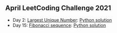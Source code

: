 ## April LeetCoding Challenge 2021 
- Day 2:  [Largest Unique Number](https://leetcode.com/explore/featured/card/april-leetcoding-challenge-2021/593/week-1-april-1st-april-7th/3692/): [Python solution](https://github.com/dgharsallah/leetcode-solutions/blob/master/April%20LeetCoding%20Challenge%202021/Day%202%20-%20Largest%20unique%20number.py)
- Day 15: [Fibonacci sequence](https://leetcode.com/problems/fibonacci-number/): [Python solution](https://github.com/dgharsallah/leetcode-solutions/blob/master/April%20LeetCoding%20Challenge%202021/Day%2015%20-%20Fibonacci%20sequence.py)
